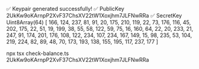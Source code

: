 ✅ Keypair generated successfully!
✅ PublicKey 2UkKw9oKArnpP2XvF37ChsXV22tW1Xoxjhm7JLFNwRRa
✅ SecretKey Uint8Array(64) [
  166, 124, 237,  81,  91,  20, 175, 210, 119,  22,  73,
  176, 116,  45, 202, 175,  22,  51,  19, 199,  38,  55,
   58, 122,  59,  75,  16, 160,  64,  22,  20, 233,  21,
  247,  91, 174, 201, 176, 108, 122, 234, 107, 234, 167,
  149,  15,  98, 235,  53, 104, 219, 224,  82,  89,  48,
   70, 173, 193, 138, 155, 195, 117, 237, 177
]



npx tsx check-balance.ts 2UkKw9oKArnpP2XvF37ChsXV22tW1Xoxjhm7JLFNwRRa